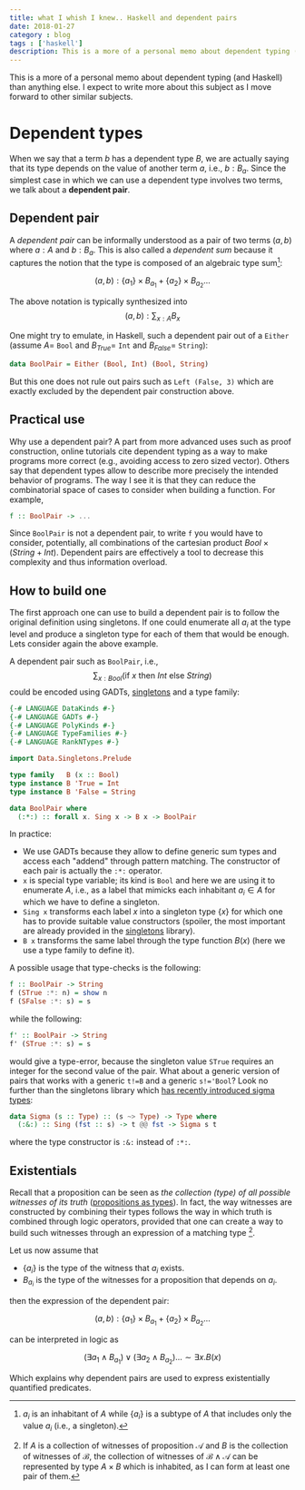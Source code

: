 ```yaml
---
title: what I whish I knew.. Haskell and dependent pairs
date: 2018-01-27
category : blog
tags : ['haskell']
description: This is a more of a personal memo about dependent typing (and Haskell) than anything else. I expect to write more about this subject as I move forward to other subjects in type theory.
---
```


This is a more of a personal memo about dependent typing (and Haskell) than anything else. I expect to write more about this subject as I move forward to other similar subjects.

Dependent types
===============

When we say that a term $b$ has a dependent type $B$, we are actually
saying that its type depends on the value of another term $a$, i.e.,
$b: B_a$. Since the simplest case in which we can use a dependent type
involves two terms, we talk about a **dependent pair**.

Dependent pair
--------------

A *dependent pair* can be informally understood as a pair of two terms
$(a,b)$ where $a: A$ and $b: B_a$. This is also called a *dependent sum*
because it captures the notion that the type is composed of an algebraic
type sum[^1]:

$$(a,b) : \{a_1\} \times B_{a_1} + \{a_2\} \times B_{a_2} \ldots $$

The above notation is typically synthesized into
$$(a,b): \sum_{x:A} B_x$$

One might try to emulate, in Haskell, such a dependent pair out of a
`Either` (assume $A=$ `Bool` and $B_{True}=$ `Int` and $B_{False}=$ `String`):

```haskell
data BoolPair = Either (Bool, Int) (Bool, String)
```

But this one does not rule out pairs such as `Left (False, 3)` which are
exactly excluded by the dependent pair construction above.

Practical use
-------------

Why use a dependent pair? A part from more advanced uses such as proof
construction, online tutorials cite dependent typing as a way to make
programs more correct (e.g., avoiding access to zero sized vector).
Others say that dependent types allow to describe more precisely the
intended behavior of programs. The way I see it is that they can reduce
the combinatorial space of cases to consider when building a function.
For example,

```haskell
f :: BoolPair -> ...
```

Since `BoolPair` is not a dependent pair, to write `f` you would have to
consider, potentially, all combinations of the cartesian product
$Bool \times (String + Int)$. Dependent pairs are effectively a tool to
decrease this complexity and thus information overload.

How to build one
----------------

The first approach one can use to build a dependent pair is to follow
the original definition using singletons. If one could enumerate all
$a_i$ at the type level and produce a singleton type for each of them
that would be enough. Lets consider again the above example.

A dependent pair such as `BoolPair`, i.e.,
$$\sum_{x:Bool}(\textrm{if~} x
\textrm{~then~} Int \textrm{~else~} String)$$ could be encoded using
GADTs, [singletons](https://hackage.haskell.org/package/singletons) and
a type family:

```haskell
{-# LANGUAGE DataKinds #-}
{-# LANGUAGE GADTs #-}
{-# LANGUAGE PolyKinds #-}
{-# LANGUAGE TypeFamilies #-}
{-# LANGUAGE RankNTypes #-}

import Data.Singletons.Prelude

type family   B (x :: Bool)
type instance B 'True = Int
type instance B 'False = String

data BoolPair where
  (:*:) :: forall x. Sing x -> B x -> BoolPair
```

In practice:

-   We use GADTs because they allow to define generic sum types and
    access each "addend" through pattern matching. The constructor of
    each pair is actually the `:*:` operator.
-   `x` is special type variable; its kind is `Bool` and here we are
    using it to enumerate $A$, i.e., as a label that mimicks each
    inhabitant $a_i \in A$ for which we have to define a singleton.
-   `Sing x` transforms each label $x$ into a singleton type {$x$} 
    for which one has to provide suitable value constructors (spoiler,
    the most important are already provided in the
    [singletons](https://hackage.haskell.org/package/singletons-2.4.1/docs/Data-Promotion-Prelude.html) library).
-   `B x` transforms the same label through the type function 
    $B(x)$ (here we use a type family to define it).

A possible usage that type-checks is the following:

```haskell
f :: BoolPair -> String
f (STrue :*: n) = show n
f (SFalse :*: s) = s
```

while the following:

```haskell
f' :: BoolPair -> String
f' (STrue :*: s) = s
```

would give a type-error, because the singleton value `STrue`
requires an integer for the second value of the pair. What about a
generic version of pairs that works with a generic `t!=B` and a generic
`s!='Bool`? Look no further than the singletons library which [has
recently introduced sigma
types](https://github.com/goldfirere/singletons/issues/256):

```haskell
data Sigma (s :: Type) :: (s ~> Type) -> Type where
  (:&:) :: Sing (fst :: s) -> t @@ fst -> Sigma s t
```

where the type constructor is `:&:` instead of `:*:`.

Existentials
------------

Recall that a proposition can be seen as *the collection (type) of all
possible witnesses of its truth* ([propositions as types](https://ncatlab.org/nlab/show/propositions+as+types)). In
fact, the way witnesses are constructed by combining their types follows
the way in which truth is combined through logic operators, provided
that one can create a way to build such witnesses through an expression
of a matching type [^2].

Let us now assume that

-   $\{ a_i \}$ is the type of the witness that $a_i$ exists.
-   $B_{a_i}$ is the type of the witnesses for a proposition that
    depends on $a_i$.

then the expression of the dependent pair:

$$(a,b) : \{a_1\} \times B_{a_1} + \{a_2\} \times B_{a_2} \ldots $$

can be interpreted in logic as

$$(\exists a_1 \wedge B_{a_1}) \vee  (\exists a_2 \wedge B_{a_2}) \ldots \sim \exists x.B(x)$$

Which explains why dependent pairs are used to express existentially
quantified predicates.


[^1]: $a_i$ is an inhabitant of $A$ while {$a_i$} is a subtype of $A$
    that includes only the value $a_i$ (i.e., a singleton).

[^2]: If $A$ is a collection of witnesses of proposition $\mathcal{A}$
    and $B$ is the collection of witnesses of $\mathcal{B}$, the
    collection of witnesses of $\mathcal{B} \wedge \mathcal{A}$ can be
    represented by type $A \times B$ which is inhabited, as I can form
    at least one pair of them.


